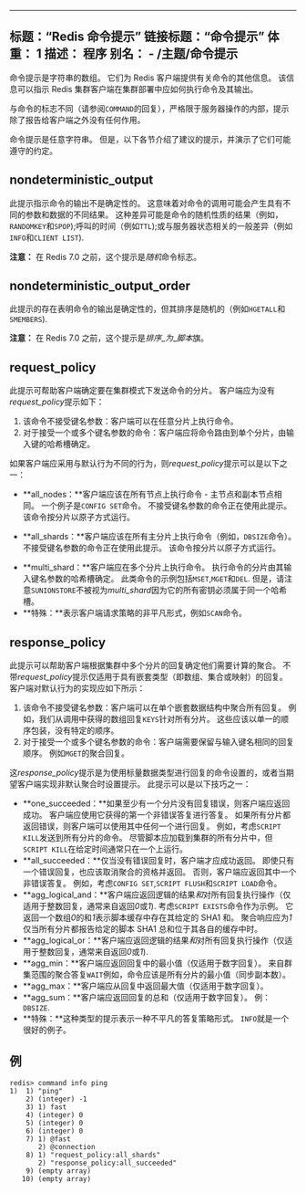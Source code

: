 ***

## 标题：“Redis 命令提示”&#xA;链接标题：“命令提示”&#xA;体重： 1&#xA;描述： 程序&#xA;别名：&#xA;\- /主题/命令提示

命令提示是字符串的数组。
它们为 Redis 客户端提供有关命令的其他信息。
该信息可以指示 Redis 集群客户端在集群部署中应如何执行命令及其输出。

与命令的标志不同（请参阅`COMMAND`的回复），严格限于服务器操作的内部，提示除了报告给客户端之外没有任何作用。

命令提示是任意字符串。
但是，以下各节介绍了建议的提示，并演示了它们可能遵守的约定。

## nondeterministic_output

此提示指示命令的输出不是确定性的。
这意味着对命令的调用可能会产生具有不同的参数和数据的不同结果。
这种差异可能是命令的随机性质的结果（例如，`RANDOMKEY`和`SPOP`);呼叫的时间（例如`TTL`);或与服务器状态相关的一般差异（例如`INFO`和`CLIENT LIST`).

**注意：**
在 Redis 7.0 之前，这个提示是*随机*命令标志。

## nondeterministic_output_order

此提示的存在表明命令的输出是确定性的，但其排序是随机的（例如`HGETALL`和`SMEMBERS`).

**注意：**
在 Redis 7.0 之前，这个提示是*排序*\_*为*\_*脚本*旗。

## request_policy

此提示可帮助客户端确定要在集群模式下发送命令的分片。
客户端应为没有*request_policy*提示如下：

1.  该命令不接受键名参数：客户端可以在任意分片上执行命令。
2.  对于接受一个或多个键名参数的命令：客户端应将命令路由到单个分片，由输入键的哈希槽确定。

如果客户端应采用与默认行为不同的行为，则*request_policy*提示可以是以下之一：

*   **all_nodes：**客户端应该在所有节点上执行命令 - 主节点和副本节点相同。
    一个例子是`CONFIG SET`命令。
    不接受键名参数的命令正在使用此提示。
    该命令按分片以原子方式运行。

<!---->

*   **all_shards：**客户端应该在所有主分片上执行命令（例如，`DBSIZE`命令）。
    不接受键名参数的命令正在使用此提示。
    该命令按分片以原子方式运行。

<!---->

*   **multi_shard：**客户端应在多个分片上执行命令。
    执行命令的分片由其输入键名参数的哈希槽确定。
    此类命令的示例包括`MSET`,`MGET`和`DEL`.
    但是，请注意`SUNIONSTORE`不被视为*multi_shard*因为它的所有密钥必须属于同一个哈希槽。
*   **特殊：**表示客户端请求策略的非平凡形式，例如`SCAN`命令。

## response_policy

此提示可以帮助客户端根据集群中多个分片的回复确定他们需要计算的聚合。
不带*request_policy*提示仅适用于具有嵌套类型（即数组、集合或映射）的回复。
客户端对默认行为的实现应如下所示：

1.  该命令不接受键名参数：客户端可以在单个嵌套数据结构中聚合所有回复。
    例如，我们从调用中获得的数组回复`KEYS`针对所有分片。
    这些应该以单一的顺序包装，没有特定的顺序。
2.  对于接受一个或多个键名参数的命令：客户端需要保留与输入键名相同的回复顺序。
    例如`MGET`的聚合回复。

这*response_policy*提示是为使用标量数据类型进行回复的命令设置的，或者当期望客户端实现非默认聚合时设置提示。
此提示可以是以下技巧之一：

*   **one_succeeded：**如果至少有一个分片没有回复错误，则客户端应返回成功。
    客户端应使用它获得的第一个非错误答复进行答复。
    如果所有分片都返回错误，则客户端可以使用其中任何一个进行回复。
    例如，考虑`SCRIPT KILL`发送到所有分片的命令。
    尽管脚本应加载到集群的所有分片中，但`SCRIPT KILL`在给定时间通常只在一个上运行。
*   **all_succeeded：**仅当没有错误回复时，客户端才应成功返回。
    即使只有一个错误回复，也应该取消聚合的资格并返回。
    否则，客户端应返回其中一个非错误答复。
    例如，考虑`CONFIG SET`,`SCRIPT FLUSH`和`SCRIPT LOAD`命令。
*   **agg_logical_and：**客户端应返回逻辑的结果*和*对所有回复执行操作（仅适用于整数回复，通常来自返回*0*或*1*).
    考虑`SCRIPT EXISTS`命令作为示例。
    它返回一个数组*0*的和*1*表示脚本缓存中存在其给定的 SHA1 和。
    聚合响应应为*1*仅当所有分片都报告给定的脚本 SHA1 总和位于其各自的缓存中时。
*   **agg_logical_or：**客户端应返回逻辑的结果*和*对所有回复执行操作（仅适用于整数回复，通常来自返回*0*或*1*).
*   **agg_min：**客户端应返回回复中的最小值（仅适用于数字回复）。
    来自群集范围的聚合答复`WAIT`例如，命令应该是所有分片的最小值（同步副本数）。
*   **agg_max：**客户端应从回复中返回最大值（仅适用于数字回复）。
*   **agg_sum：**客户端应返回回复的总和（仅适用于数字回复）。
    例：`DBSIZE`.
*   **特殊：**这种类型的提示表示一种不平凡的答复策略形式。
    `INFO`就是一个很好的例子。

## 例

    redis> command info ping
    1)  1) "ping"
        2) (integer) -1
        3) 1) fast
        4) (integer) 0
        5) (integer) 0
        6) (integer) 0
        7) 1) @fast
           2) @connection
        8) 1) "request_policy:all_shards"
           2) "response_policy:all_succeeded"
        9) (empty array)
       10) (empty array)
